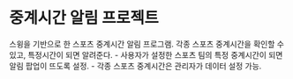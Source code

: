 # 중계시간 알림 프로젝트
스윙을 기반으로 한 스포츠 중계시간 알림 프로그램.
각종 스포츠 중계시간을 확인할 수 있고, 특정시간이 되면 알려준다.
	- 사용자가 설정한 스포츠 팀의 특정 중계시간이 되면 알림 팝업이 뜨도록 설정.
	- 각종 스포츠 중계시간은 관리자가 데이터 설정 가능.